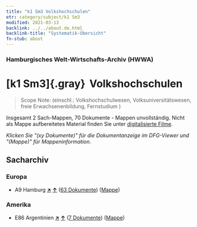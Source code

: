 ```yaml
---
title: "k1 Sm3 Volkshochschulen"
etr: category/subject/k1 Sm3
modified: 2021-03-13
backlink: ../../about.de.html
backlink-title: "Systematik-Übersicht"
fn-stub: about
---
```


### Hamburgisches Welt-Wirtschafts-Archiv (HWWA)
# [k1 Sm3]{.gray}&#8201; Volkshochschulen&#160; 


> Scope Note: (einschl.: Volkshochschulwesen, Volksuniversitätswesen, freie Erwachsenenbildung, Fernstudium
)



Insgesamt 2 Sach-Mappen, 70 Dokumente - Mappen unvollständig.
Nicht als Mappe aufbereitetes Material finden Sie unter [digitalisierte Filme](/film/h1_sh).

_Klicken Sie "(xy Dokumente)" für die Dokumentanzeige im DFG-Viewer und "(Mappe)" für Mappeninformation._

## Sacharchiv




### Europa

- A9 Hamburg [**&nearr;**](../../../geo/i/140905/about.de.html "Hamburg (alle Mappen)") [**&uarr;**](../../../geo/about.de.html#A9 "Ländersystematik") (<a href="https://pm20.zbw.eu/dfgview/sh/140905,144723" title="über: Hamburg : Volkshochschulen" target="_blank">63 Dokumente</a>) ([Mappe](http://purl.org/pressemappe20/folder/sh/140905,144723))

### Amerika

- E86 Argentinien [**&nearr;**](../../../geo/i/141692/about.de.html "Argentinien (alle Mappen)") [**&uarr;**](../../../geo/about.de.html#E86 "Ländersystematik") (<a href="https://pm20.zbw.eu/dfgview/sh/141692,144723" title="über: Argentinien : Volkshochschulen" target="_blank">7 Dokumente</a>) ([Mappe](http://purl.org/pressemappe20/folder/sh/141692,144723))


